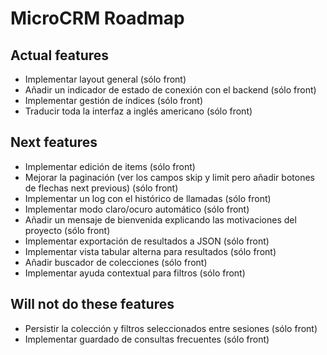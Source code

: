 # MicroCRM Roadmap

## Actual features

* Implementar layout general (sólo front)
* Añadir un indicador de estado de conexión con el backend (sólo front)
* Implementar gestión de índices (sólo front)
* Traducir toda la interfaz a inglés americano (sólo front)

## Next features

* Implementar edición de items (sólo front)
* Mejorar la paginación (ver los campos skip y limit pero añadir botones de flechas next previous) (sólo front)
* Implementar un log con el histórico de llamadas (sólo front)
* Implementar modo claro/ocuro automático (sólo front)
* Añadir un mensaje de bienvenida explicando las motivaciones del proyecto (sólo front)
* Implementar exportación de resultados a JSON (sólo front)
* Implementar vista tabular alterna para resultados (sólo front)
* Añadir buscador de colecciones (sólo front)
* Implementar ayuda contextual para filtros (sólo front)

## Will not do these features

* Persistir la colección y filtros seleccionados entre sesiones (sólo front)
* Implementar guardado de consultas frecuentes (sólo front)
